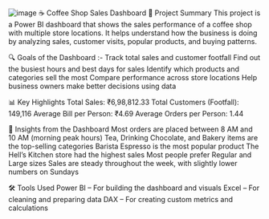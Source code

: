 ![image](https://github.com/user-attachments/assets/2f296475-07a0-4381-b7d6-9f5cb621d0cd)
☕ Coffee Shop Sales Dashboard
📌 Project Summary
This project is a Power BI dashboard that shows the sales performance of a coffee shop with multiple store locations. It helps understand how the business is doing by analyzing sales, customer visits, popular products, and buying patterns.

🔍 Goals of the Dashboard :-
Track total sales and customer footfall
Find out the busiest hours and best days for sales
Identify which products and categories sell the most
Compare performance across store locations
Help business owners make better decisions using data

📊 Key Highlights
Total Sales: ₹6,98,812.33
Total Customers (Footfall): 149,116
Average Bill per Person: ₹4.69
Average Orders per Person: 1.44

🧠 Insights from the Dashboard
Most orders are placed between 8 AM and 10 AM (morning peak hours)
Tea, Drinking Chocolate, and Bakery items are the top-selling categories
Barista Espresso is the most popular product
The Hell’s Kitchen store had the highest sales
Most people prefer Regular and Large sizes
Sales are steady throughout the week, with slightly lower numbers on Sundays

🛠 Tools Used
Power BI – For building the dashboard and visuals
Excel – For cleaning and preparing data
DAX – For creating custom metrics and calculations

